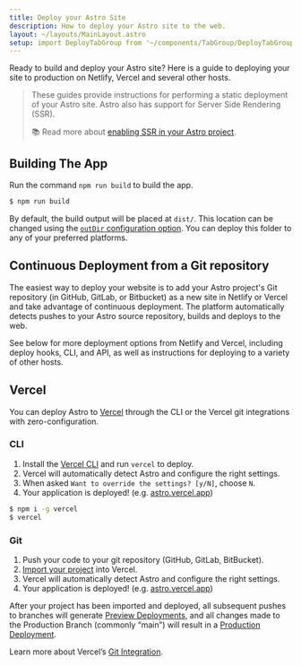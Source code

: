```yaml
---
title: Deploy your Astro Site
description: How to deploy your Astro site to the web.
layout: ~/layouts/MainLayout.astro
setup: import DeployTabGroup from '~/components/TabGroup/DeployTabGroup.astro';
---
```

Ready to build and deploy your Astro site? Here is a guide to deploying your site to production on Netlify, Vercel and several other hosts.

> These guides provide instructions for performing a static deployment of your Astro site. Astro also has support for Server Side Rendering (SSR). 
>
> 📚 Read more about [enabling SSR in your Astro project](/en/guides/server-side-rendering/).

## Building The App

Run the command `npm run build` to build the app.

```bash
$ npm run build
```

By default, the build output will be placed at `dist/`. This location can be changed using the [`outDir` configuration option](/en/reference/configuration-reference/#outdir). You can deploy this folder to any of your preferred platforms.


## Continuous Deployment from a Git repository

The easiest way to deploy your website is to add your Astro project's Git repository (in GitHub, GitLab, or Bitbucket) as a new site in Netlify or Vercel and take advantage of continuous deployment. The platform automatically detects pushes to your Astro source repository, builds and deploys to the web.

See below for more deployment options from Netlify and Vercel, including deploy hooks, CLI, and API, as well as instructions for deploying to a variety of other hosts.

<DeployTabGroup />

## Vercel

You can deploy Astro to [Vercel](http://vercel.com/) through the CLI or the Vercel git integrations with zero-configuration.

### CLI

1. Install the [Vercel CLI](https://vercel.com/cli) and run `vercel` to deploy.
2. Vercel will automatically detect Astro and configure the right settings.
3. When asked `Want to override the settings? [y/N]`, choose `N`.
4. Your application is deployed! (e.g. [astro.vercel.app](https://astro.vercel.app/))

```bash
$ npm i -g vercel
$ vercel
```

### Git

1. Push your code to your git repository (GitHub, GitLab, BitBucket).
2. [Import your project](https://vercel.com/new) into Vercel.
3. Vercel will automatically detect Astro and configure the right settings.
4. Your application is deployed! (e.g. [astro.vercel.app](https://astro.vercel.app/))

After your project has been imported and deployed, all subsequent pushes to branches will generate [Preview Deployments](https://vercel.com/docs/concepts/deployments/environments#preview), and all changes made to the Production Branch (commonly “main”) will result in a [Production Deployment](https://vercel.com/docs/concepts/deployments/environments#production).

Learn more about Vercel’s [Git Integration](https://vercel.com/docs/concepts/git).